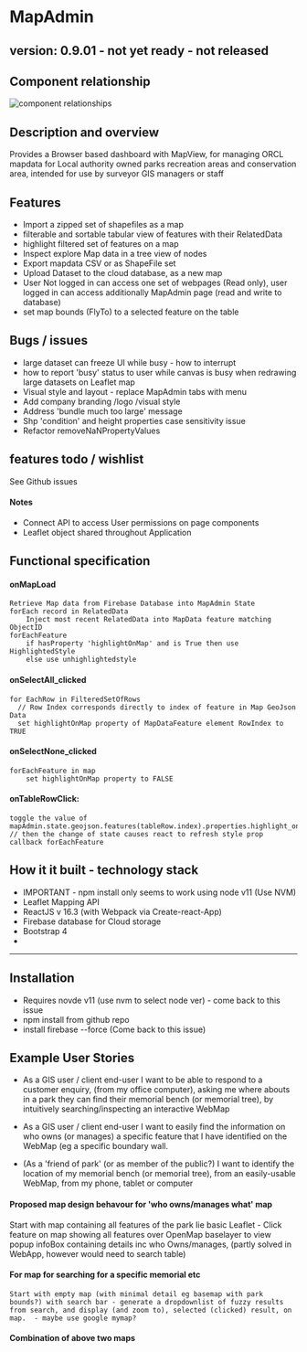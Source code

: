 # MapAdmin

## version: 0.9.01 - not yet ready - not released

## Component relationship



![component relationships](https://user-images.githubusercontent.com/6683043/73085624-e08cec00-3ec6-11ea-8ddd-26c884d4c90d.png)

## Description and overview

Provides a Browser based dashboard with MapView, for managing ORCL mapdata for Local authority owned parks recreation areas and conservation area, intended for use by surveyor GIS managers or staff

## Features

- Import a zipped set of shapefiles as a map
- filterable and sortable tabular view of features with their RelatedData
- highlight filtered set of features on a map
- Inspect explore Map data in a tree view of nodes
- Export mapdata CSV or as ShapeFile set
- Upload Dataset to the cloud database, as a new map
- User Not logged in can access one set of webpages (Read only), user logged in can access additionally MapAdmin page (read and write to database)
- set map bounds (FlyTo) to a selected feature on the table

## Bugs / issues

- large dataset can freeze UI while busy - how to interrupt
- how to report 'busy' status to user while canvas is busy when redrawing large datasets on Leaflet map
- Visual style and layout - replace MapAdmin tabs with menu
- Add company branding /logo /visual style
- Address 'bundle much too large' message
- Shp 'condition' and height properties case sensitivity issue
- Refactor removeNaNPropertyValues

## features todo / wishlist

See Github issues

#### Notes

- Connect API to access User permissions on page components
- Leaflet object shared throughout Application

## Functional specification

#### onMapLoad

    Retrieve Map data from Firebase Database into MapAdmin State
    forEach record in RelatedData
        Inject most recent RelatedData into MapData feature matching ObjectID
    forEachFeature
        if hasProperty 'highlightOnMap' and is True then use HighlightedStyle
        else use unhighlightedstyle

#### onSelectAll_clicked

    for EachRow in FilteredSetOfRows
      // Row Index corresponds directly to index of feature in Map GeoJson Data
      set highlightOnMap property of MapDataFeature element RowIndex to TRUE

#### onSelectNone_clicked

    forEachFeature in map
        set highlightOnMap property to FALSE

#### onTableRowClick:

    toggle the value of mapAdmin.state.geojson.features(tableRow.index).properties.highlight_on_map
    // then the change of state causes react to refresh style prop callback forEachFeature

## How it it built - technology stack

- IMPORTANT - npm install only seems to work using node v11 (Use NVM)
- Leaflet Mapping API
- ReactJS v 16.3 (with Webpack via Create-react-App)
- Firebase database for Cloud storage
- Bootstrap 4
- 

---

## Installation

- Requires novde v11 (use nvm to select node ver) - come back to this issue
- npm install from github repo
- install firebase --force (Come back to this issue)



## Example User Stories

- As a GIS user / client end-user I want to be able to respond to a customer enquiry, (from my office computer), asking me where abouts in a park they can find their memorial bench (or memorial tree), by intuitively searching/inspecting an interactive WebMap

- As a GIS user / client end-user I want to easily find the information on who owns (or manages) a specific feature that I have identified on the WebMap (eg a specific boundary wall.

- (As a 'friend of park' (or as member of the public?) I want to identify the location of my memorial bench (or memorial tree), from an easily-usable WebMap, from my phone, tablet or computer

#### Proposed map design behavour for 'who owns/manages what' map

Start with map containing all features of the park Iie basic Leaflet - Click feature on map showing all features over OpenMap baselayer to view popup infoBox containing details inc who Owns/manages, (partly solved in WebApp, however would need to search table)

#### For map for searching for a specific memorial etc

    Start with empty map (with minimal detail eg basemap with park bounds?) with search bar - generate a dropdownlist of fuzzy results from search, and display (and zoom to), selected (clicked) result, on map.  - maybe use google mymap?

#### Combination of above two maps